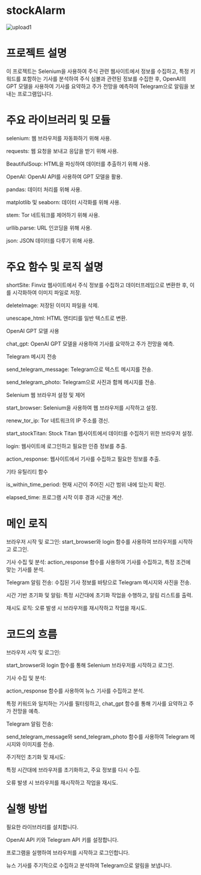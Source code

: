 # stockAlarm
![upload1](https://github.com/moon8997/stockAlarm/assets/67020351/c3964fcf-9761-44c8-bd3a-88f3759fc115)

# 프로젝트 설명
이 프로젝트는 Selenium을 사용하여 주식 관련 웹사이트에서 정보를 수집하고, 특정 키워드를 포함하는 기사를 분석하여 주식 심볼과 관련된 정보를 수집한 후, OpenAI의 GPT 모델을 사용하여 기사를 요약하고 주가 전망을 예측하여 Telegram으로 알림을 보내는 프로그램입니다.


# 주요 라이브러리 및 모듈
selenium: 웹 브라우저를 자동화하기 위해 사용.

requests: 웹 요청을 보내고 응답을 받기 위해 사용.

BeautifulSoup: HTML을 파싱하여 데이터를 추출하기 위해 사용.

OpenAI: OpenAI API를 사용하여 GPT 모델을 활용.

pandas: 데이터 처리를 위해 사용.

matplotlib 및 seaborn: 데이터 시각화를 위해 사용.

stem: Tor 네트워크를 제어하기 위해 사용.

urllib.parse: URL 인코딩을 위해 사용.

json: JSON 데이터를 다루기 위해 사용.

# 주요 함수 및 로직 설명
shortSite: Finviz 웹사이트에서 주식 정보를 수집하고 데이터프레임으로 변환한 후, 이를 시각화하여 이미지 파일로 저장.

deleteImage: 저장된 이미지 파일을 삭제.

unescape_html: HTML 엔티티를 일반 텍스트로 변환.

OpenAI GPT 모델 사용

chat_gpt: OpenAI GPT 모델을 사용하여 기사를 요약하고 주가 전망을 예측.

Telegram 메시지 전송

send_telegram_message: Telegram으로 텍스트 메시지를 전송.

send_telegram_photo: Telegram으로 사진과 함께 메시지를 전송.

Selenium 웹 브라우저 설정 및 제어

start_browser: Selenium을 사용하여 웹 브라우저를 시작하고 설정.

renew_tor_ip: Tor 네트워크의 IP 주소를 갱신.

start_stockTitan: Stock Titan 웹사이트에서 데이터를 수집하기 위한 브라우저 설정.

login: 웹사이트에 로그인하고 필요한 인증 정보를 추출.

action_response: 웹사이트에서 기사를 수집하고 필요한 정보를 추출.

기타 유틸리티 함수

is_within_time_period: 현재 시간이 주어진 시간 범위 내에 있는지 확인.

elapsed_time: 프로그램 시작 이후 경과 시간을 계산.

# 메인 로직
브라우저 시작 및 로그인: start_browser와 login 함수를 사용하여 브라우저를 시작하고 로그인.

기사 수집 및 분석: action_response 함수를 사용하여 기사를 수집하고, 특정 조건에 맞는 기사를 분석.

Telegram 알림 전송: 수집된 기사 정보를 바탕으로 Telegram 메시지와 사진을 전송.

시간 기반 초기화 및 알림: 특정 시간대에 초기화 작업을 수행하고, 알림 리스트를 출력.

재시도 로직: 오류 발생 시 브라우저를 재시작하고 작업을 재시도.

# 코드의 흐름
브라우저 시작 및 로그인:

start_browser와 login 함수를 통해 Selenium 브라우저를 시작하고 로그인.

기사 수집 및 분석:

action_response 함수를 사용하여 뉴스 기사를 수집하고 분석.

특정 키워드와 일치하는 기사를 필터링하고, chat_gpt 함수를 통해 기사를 요약하고 주가 전망을 예측.

Telegram 알림 전송:

send_telegram_message와 send_telegram_photo 함수를 사용하여 Telegram 메시지와 이미지를 전송.

주기적인 초기화 및 재시도:

특정 시간대에 브라우저를 초기화하고, 주요 정보를 다시 수집.

오류 발생 시 브라우저를 재시작하고 작업을 재시도.

# 실행 방법

필요한 라이브러리를 설치합니다.

OpenAI API 키와 Telegram API 키를 설정합니다.

프로그램을 실행하여 브라우저를 시작하고 로그인합니다.

뉴스 기사를 주기적으로 수집하고 분석하여 Telegram으로 알림을 보냅니다.
